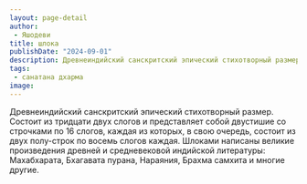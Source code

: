 ```yaml
---
layout: page-detail
author:
 - Яшодеви
title: шлока
publishDate: "2024-09-01"
description: Древнеиндийский санскритский эпический стихотворный размер. Состоит из тридцати двух слогов и представляет собой двустишие со строчками по 16 слогов, каждая из которых, в свою очередь, состоит из двух полу-строк по восемь слогов каждая. Шлоками написаны великие произведения древней и средневековой индийской литературы Махабхарата, Бхагавата пурана, Нараяния, Брахма самхита и многие другие.
tags:
 - санатана дхарма
image: 
---
```


Древнеиндийский санскритский эпический стихотворный размер. Состоит из тридцати двух слогов и представляет собой двустишие со строчками по 16 слогов, каждая из которых, в свою очередь, состоит из двух полу-строк по восемь слогов каждая. Шлоками написаны великие произведения древней и средневековой индийской литературы: Махабхарата, Бхагавата пурана, Нараяния, Брахма самхита и многие другие.

